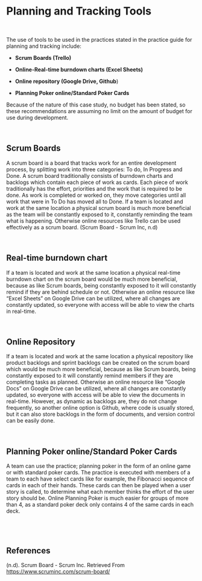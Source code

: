 Planning and Tracking Tools
===========================

 

The use of tools to be used in the practices stated in the practice guide for
planning and tracking include:

-   **Scrum Boards (Trello)**

-   **Online-Real-time burndown charts (Excel Sheets)**

-   **Online repository (Google Drive, Github**)

-   **Planning Poker online/Standard Poker Cards**

Because of the nature of this case study, no budget has been stated, so these
recommendations are assuming no limit on the amount of budget for use during
development.

 

Scrum Boards
------------

A scrum board is a board that tracks work for an entire development process, by
splitting work into three categories: To do, In Progress and Done. A scrum board
traditionally consists of burndown charts and backlogs which contain each piece
of work as cards. Each piece of work traditionally has the effort, priorities
and the work that is required to be done. As work is completed or worked on,
they move categories until all work that were in To Do has moved all to Done. If
a team is located and work at the same location a physical scrum board is much
more beneficial as the team will be constantly exposed to it, constantly
reminding the team what is happening. Otherwise online resources like Trello can
be used effectively as a scrum board. (Scrum Board - Scrum Inc, n.d)

 

Real-time burndown chart
------------------------

If a team is located and work at the same location a physical real-time burndown
chart on the scrum board would be much more beneficial, because as like Scrum
boards, being constantly exposed to it will constantly remind if they are behind
schedule or not. Otherwise an online resource like “Excel Sheets” on Google
Drive can be utilized, where all changes are constantly updated, so everyone
with access will be able to view the charts in real-time.

 

Online Repository
-----------------

If a team is located and work at the same location a physical repository like
product backlogs and sprint backlogs can be created on the scrum board which
would be much more beneficial, because as like Scrum boards, being constantly
exposed to it will constantly remind members if they are completing tasks as
planned. Otherwise an online resource like “Google Docs” on Google Drive can be
utilized, where all changes are constantly updated, so everyone with access will
be able to view the documents in real-time. However, as dynamic as backlogs are,
they do not change frequently, so another online option is Github, where code is
usually stored, but it can also store backlogs in the form of documents, and
version control can be easily done.

 

Planning Poker online/Standard Poker Cards
------------------------------------------

A team can use the practice; planning poker in the form of an online game or
with standard poker cards. The practice is executed with members of a team to
each have select cards like for example, the Fibonacci sequence of cards in each
of their hands. These cards can then be played when a user story is called, to
determine what each member thinks the effort of the user story should be. Online
Planning Poker is much easier for groups of more than 4, as a standard poker
deck only contains 4 of the same cards in each deck.

 
-

References
----------

(n.d). Scrum Board - Scrum Inc. Retrieved From
https://www.scruminc.com/scrum-board/
